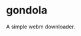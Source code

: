 # gondola
A simple webm downloader.

<!-- /////////// TODO ////////////////// 
trending
thread name
design 


///////////////////////////////////


///////////// new stuffs //////////
menu
autoplay
gif
images
gondola maker  
sauce
rating (replies)



////////////// ERRORS ///////////// 
-empty link
Warning: Invalid argument supplied for foreach() in /var/www/gondola/resources/GetDomElements.php on line 30

- the downloads folowing the array of videos, not selected boxes. eg: if the 2nd and 3th videos are selected but 1st not. Is gonna be downloaded 1st video and the 2nd




Error control operator, should not use! http://pt.stackoverflow.com/questions/84178/por-que-dizem-que-utilizar-arroba-pra-suprimir-erros-%c3%a9-uma-m%c3%a1-pr%c3%a1tica


 -->